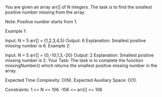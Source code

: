You are given an array arr[] of N integers. The task is to find the smallest positive number missing from the array.

Note: Positive number starts from 1.

Example 1:

Input:
N = 5
arr[] = {1,2,3,4,5}
Output: 6
Explanation: Smallest positive missing 
number is 6.
Example 2:

Input:
N = 5
arr[] = {0,-10,1,3,-20}
Output: 2
Explanation: Smallest positive missing 
number is 2.
Your Task:
The task is to complete the function missingNumber() which returns the smallest positive missing number in the array.

Expected Time Complexity: O(N).
Expected Auxiliary Space: O(1).

Constraints:
1 <= N <= 106
-106 <= arr[i] <= 106
